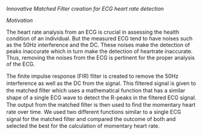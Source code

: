 *Innovative Matched Filter creation for ECG heart rate detection* 

*Motivation*

The heart rate analysis from an ECG is crucial in assessing the health condition of an individual. But the measured ECG tend to have noises such as the 50Hz interference and the DC. These noises make the detection of peaks inaccurate which in turn make the detection of heartrate inaccurate. Thus, removing the noises from the ECG is pertinent for the proper analysis of the ECG.

The ﬁnite impulse response (FIR) ﬁlter is created to remove the 50Hz interference as well as the DC from the signal. This ﬁltered signal is given to the matched ﬁlter which uses a mathematical function that has a similar shape of a single ECG wave to detect the R-peaks in the ﬁltered ECG signal. The output from the matched ﬁlter is then used to ﬁnd the momentary heart rate over time. We used two diﬀerent functions similar to a single ECG signal for the matched ﬁlter and compared the outcome of both and selected the best for the calculation of momentary heart rate.
